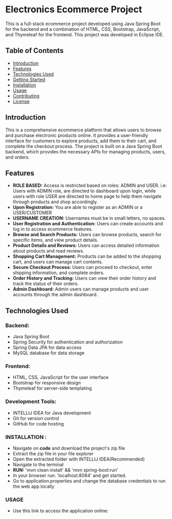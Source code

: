 # Electronics Ecommerce Project

This is a full-stack ecommerce project developed using Java Spring Boot for the backend and a combination of HTML, CSS, Bootstrap, JavaScript, and Thymeleaf for the frontend. This project was developed in Eclipse IDE.

## Table of Contents

- [Introduction](#introduction)
- [Features](#features)
- [Technologies Used](#technologies-used)
- [Getting Started](#getting-started)
- [Installation](#installation)
- [Usage](#usage)
- [Contributing](#contributing)
- [License](#license)

## Introduction

This is a comprehensive ecommerce platform that allows users to browse and purchase electronic products online. It provides a user-friendly interface for customers to explore products, add them to their cart, and complete the checkout process. The project is built on a Java Spring Boot backend, which provides the necessary APIs for managing products, users, and orders.

## Features

- **ROLE BASED:** Access is restricted based on roles: ADMIN and USER. i.e: Users with ADMIN role, are directed to dashboard upon login, while users with role USER are directed to home page to help them navigate through products and shop accordingly.
- **Upon Registration:** You are able to register as an ADMIN or a USER/CUSTOMER
- **USERNAME CREATION:** Usernames must be in small letters, no spaces.
- **User Registration and Authentication:** Users can create accounts and log in to access ecommerce features.
- **Browse and Search Products:** Users can browse products, search for specific items, and view product details.
- **Product Details and Reviews:** Users can access detailed information about products and read reviews.
- **Shopping Cart Management:** Products can be added to the shopping cart, and users can manage cart contents.
- **Secure Checkout Process:** Users can proceed to checkout, enter shipping information, and complete orders.
- **Order History and Tracking:** Users can view their order history and track the status of their orders.
- **Admin Dashboard:** Admin users can manage products and user accounts through the admin dashboard.

## Technologies Used

### Backend:

- Java Spring Boot
- Spring Security for authentication and authorization
- Spring Data JPA for data access
- MySQL database for data storage

### Frontend:

- HTML, CSS, JavaScript for the user interface
- Bootstrap for responsive design
- Thymeleaf for server-side templating

### Development Tools:

- INTELLIJ IDEA for Java development
- Git for version control
- GitHub for code hosting

### INSTALLATION :

- Navigate on **code** and download the project's zip file
- Extract the zip file in your file explorer
- Open the extracted folder with INTELLIJ IDEA(Recommended)
- Navigate to the terminal
- **RUN:** 'mvn clean install' && 'mvn spring-boot:run'
- In your browser run: 'localhost:8084' and get started.
- Go to application.properties and change the database credentials to run the web app locally


###  USAGE

- Use this link to access the application online: 